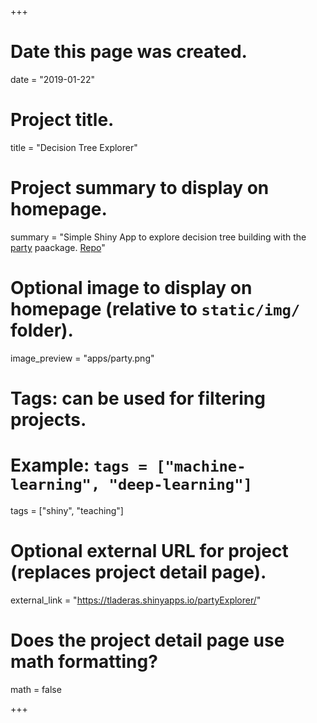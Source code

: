 +++
# Date this page was created.
date = "2019-01-22"

# Project title.
title = "Decision Tree Explorer"

# Project summary to display on homepage.
summary = "Simple Shiny App to explore decision tree building with the [party](https://cran.r-project.org/web/packages/party/index.html) paackage. [Repo](http://github.com/laderast/partyExplorer)"

# Optional image to display on homepage (relative to `static/img/` folder).
image_preview = "apps/party.png"

# Tags: can be used for filtering projects.
# Example: `tags = ["machine-learning", "deep-learning"]`
tags = ["shiny", "teaching"]

# Optional external URL for project (replaces project detail page).
external_link = "https://tladeras.shinyapps.io/partyExplorer/"

# Does the project detail page use math formatting?
math = false

+++

